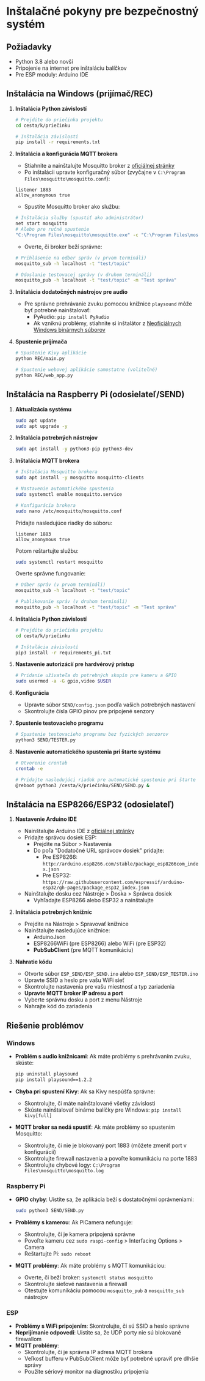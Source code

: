 # Inštalačné pokyny pre bezpečnostný systém

## Požiadavky
- Python 3.8 alebo novší
- Pripojenie na internet pre inštaláciu balíčkov
- Pre ESP moduly: Arduino IDE

## Inštalácia na Windows (prijímač/REC)

1. **Inštalácia Python závislostí**
   ```bash
   # Prejdite do priečinka projektu
   cd cesta/k/priečinku

   # Inštalácia závislostí
   pip install -r requirements.txt
   ```

2. **Inštalácia a konfigurácia MQTT brokera**
   - Stiahnite a nainštalujte Mosquitto broker z [oficiálnej stránky](https://mosquitto.org/download/)
   - Po inštalácii upravte konfiguračný súbor (zvyčajne v `C:\Program Files\mosquitto\mosquitto.conf`):
   ```
   listener 1883
   allow_anonymous true
   ```
   - Spustite Mosquitto broker ako službu:
   ```bash
   # Inštalácia služby (spustiť ako administrátor)
   net start mosquitto
   # Alebo pre ručné spustenie
   "C:\Program Files\mosquitto\mosquitto.exe" -c "C:\Program Files\mosquitto\mosquitto.conf"
   ```
   - Overte, či broker beží správne:
   ```bash
   # Prihlásenie na odber správ (v prvom termináli)
   mosquitto_sub -h localhost -t "test/topic"
   
   # Odoslanie testovacej správy (v druhom termináli)
   mosquitto_pub -h localhost -t "test/topic" -m "Test správa"
   ```

3. **Inštalácia dodatočných nástrojov pre audio**
   - Pre správne prehrávanie zvuku pomocou knižnice `playsound` môže byť potrebné nainštalovať:
     - PyAudio: `pip install PyAudio`
     - Ak vzniknú problémy, stiahnite si inštalátor z [Neoficiálnych Windows binárnych súborov](https://www.lfd.uci.edu/~gohlke/pythonlibs/#pyaudio)

4. **Spustenie prijímača**
   ```bash
   # Spustenie Kivy aplikácie
   python REC/main.py
   
   # Spustenie webovej aplikácie samostatne (voliteľné)
   python REC/web_app.py
   ```

## Inštalácia na Raspberry Pi (odosielateľ/SEND)

1. **Aktualizácia systému**
   ```bash
   sudo apt update
   sudo apt upgrade -y
   ```

2. **Inštalácia potrebných nástrojov**
   ```bash
   sudo apt install -y python3-pip python3-dev
   ```

3. **Inštalácia MQTT brokera**
   ```bash
   # Inštalácia Mosquitto brokera
   sudo apt install -y mosquitto mosquitto-clients
   
   # Nastavenie automatického spustenia
   sudo systemctl enable mosquitto.service
   
   # Konfigurácia brokera
   sudo nano /etc/mosquitto/mosquitto.conf
   ```
   Pridajte nasledujúce riadky do súboru:
   ```
   listener 1883
   allow_anonymous true
   ```
   
   Potom reštartujte službu:
   ```bash
   sudo systemctl restart mosquitto
   ```
   
   Overte správne fungovanie:
   ```bash
   # Odber správ (v prvom termináli)
   mosquitto_sub -h localhost -t "test/topic"
   
   # Publikovanie správ (v druhom termináli)
   mosquitto_pub -h localhost -t "test/topic" -m "Test správa"
   ```

4. **Inštalácia Python závislostí**
   ```bash
   # Prejdite do priečinka projektu
   cd cesta/k/priečinku

   # Inštalácia závislostí
   pip3 install -r requirements_pi.txt
   ```

5. **Nastavenie autorizácií pre hardvérový prístup**
   ```bash
   # Pridanie užívateľa do potrebných skupín pre kameru a GPIO
   sudo usermod -a -G gpio,video $USER
   ```

6. **Konfigurácia**
   - Upravte súbor `SEND/config.json` podľa vašich potrebných nastavení
   - Skontrolujte čísla GPIO pinov pre pripojené senzory

7. **Spustenie testovacieho programu**
   ```bash
   # Spustenie testovacieho programu bez fyzických senzorov
   python3 SEND/TESTER.py
   ```

8. **Nastavenie automatického spustenia pri štarte systému**
   ```bash
   # Otvorenie crontab
   crontab -e
   
   # Pridajte nasledujúci riadok pre automatické spustenie pri štarte
   @reboot python3 /cesta/k/priečinku/SEND/SEND.py &
   ```

## Inštalácia na ESP8266/ESP32 (odosielateľ)

1. **Nastavenie Arduino IDE**
   - Nainštalujte Arduino IDE z [oficiálnej stránky](https://www.arduino.cc/en/software)
   - Pridajte správcu dosiek ESP:
     - Prejdite na Súbor > Nastavenia
     - Do poľa "Dodatočné URL správcov dosiek" pridajte:
       - Pre ESP8266: `http://arduino.esp8266.com/stable/package_esp8266com_index.json`
       - Pre ESP32: `https://raw.githubusercontent.com/espressif/arduino-esp32/gh-pages/package_esp32_index.json`
   - Nainštalujte dosku cez Nástroje > Doska > Správca dosiek
     - Vyhľadajte ESP8266 alebo ESP32 a nainštalujte

2. **Inštalácia potrebných knižníc**
   - Prejdite na Nástroje > Spravovať knižnice
   - Nainštalujte nasledujúce knižnice:
     - ArduinoJson
     - ESP8266WiFi (pre ESP8266) alebo WiFi (pre ESP32)
     - **PubSubClient** (pre MQTT komunikáciu)

3. **Nahratie kódu**
   - Otvorte súbor `ESP_SEND/ESP_SEND.ino` alebo `ESP_SEND/ESP_TESTER.ino`
   - Upravte SSID a heslo pre vašu WiFi sieť
   - Skontrolujte nastavenia pre vašu miestnosť a typ zariadenia
   - **Upravte MQTT broker IP adresu a port**
   - Vyberte správnu dosku a port z menu Nástroje
   - Nahrajte kód do zariadenia

## Riešenie problémov

### Windows
- **Problém s audio knižnicami**: Ak máte problémy s prehrávaním zvuku, skúste:
  ```bash
  pip uninstall playsound
  pip install playsound==1.2.2
  ```

- **Chyba pri spustení Kivy**: Ak sa Kivy nespúšťa správne:
  - Skontrolujte, či máte nainštalované všetky závislosti
  - Skúste nainštalovať binárne balíčky pre Windows: `pip install kivy[full]`

- **MQTT broker sa nedá spustiť**: Ak máte problémy so spustením Mosquitto:
  - Skontrolujte, či nie je blokovaný port 1883 (môžete zmeniť port v konfigurácii)
  - Skontrolujte firewall nastavenia a povoľte komunikáciu na porte 1883
  - Skontrolujte chybové logy: `C:\Program Files\mosquitto\mosquitto.log`

### Raspberry Pi
- **GPIO chyby**: Uistite sa, že aplikácia beží s dostatočnými oprávneniami:
  ```bash
  sudo python3 SEND/SEND.py
  ```

- **Problémy s kamerou**: Ak PiCamera nefunguje:
  - Skontrolujte, či je kamera pripojená správne
  - Povoľte kameru cez `sudo raspi-config` > Interfacing Options > Camera
  - Reštartujte Pi: `sudo reboot`

- **MQTT problémy**: Ak máte problémy s MQTT komunikáciou:
  - Overte, či beží broker: `systemctl status mosquitto`
  - Skontrolujte sieťové nastavenia a firewall
  - Otestujte komunikáciu pomocou `mosquitto_pub` a `mosquitto_sub` nástrojov

### ESP
- **Problémy s WiFi pripojením**: Skontrolujte, či sú SSID a heslo správne
- **Neprijímanie odpovedí**: Uistite sa, že UDP porty nie sú blokované firewallom
- **MQTT problémy**: 
  - Skontrolujte, či je správna IP adresa MQTT brokera
  - Veľkosť bufferu v PubSubClient môže byť potrebné upraviť pre dlhšie správy
  - Použite sériový monitor na diagnostiku pripojenia